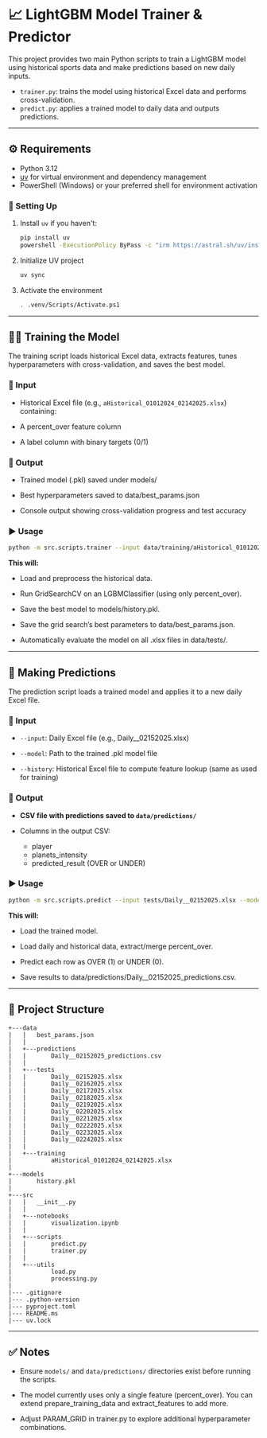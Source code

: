 # 📈 LightGBM Model Trainer & Predictor

This project provides two main Python scripts to train a LightGBM model using historical sports data and make predictions based on new daily inputs.

- `trainer.py`: trains the model using historical Excel data and performs cross-validation.
- `predict.py`: applies a trained model to daily data and outputs predictions.

---

## ⚙️ Requirements

- Python 3.12
- [uv](https://github.com/astral-sh/uv) for virtual environment and dependency management
- PowerShell (Windows) or your preferred shell for environment activation

### 🔧 Setting Up

1. Install `uv` if you haven't:
    ```bash
    pip install uv
    powershell -ExecutionPolicy ByPass -c "irm https://astral.sh/uv/install.ps1 | iex"
    ```

2. Initialize UV project
    ```bash
    uv sync
    ```

3. Activate the environment
    ```bash
    . .venv/Scripts/Activate.ps1
    ```
--- 

## 🏋️‍♂️ Training the Model
The training script loads historical Excel data, extracts features, tunes hyperparameters with cross-validation, and saves the best model.

### 🔢 Input
- Historical Excel file (e.g., `aHistorical_01012024_02142025.xlsx`) containing:

- A percent_over feature column

- A label column with binary targets (0/1)

### 💾 Output
- Trained model (.pkl) saved under models/

- Best hyperparameters saved to data/best_params.json

- Console output showing cross-validation progress and test accuracy

### ▶️ Usage
```bash
python -m src.scripts.trainer --input data/training/aHistorical_01012024_02142025.xlsx --output history.pkl
```

**This will:**
- Load and preprocess the historical data.

- Run GridSearchCV on an LGBMClassifier (using only percent_over).

- Save the best model to models/history.pkl.

- Save the grid search’s best parameters to data/best_params.json.

- Automatically evaluate the model on all .xlsx files in data/tests/.

---

## 🔮 Making Predictions
The prediction script loads a trained model and applies it to a new daily Excel file.

### 🔢 Input
- `--input`: Daily Excel file (e.g., Daily__02152025.xlsx)

- `--model`: Path to the trained .pkl model file

- `--history`: Historical Excel file to compute feature lookup (same as used for training)

### 💾 Output
- **CSV file with predictions saved to `data/predictions/`**

- Columns in the output CSV:
    - player
    - planets_intensity
    - predicted_result (OVER or UNDER)

### ▶️ Usage
```bash
python -m src.scripts.predict --input tests/Daily__02152025.xlsx --model models/history.pkl --history data/training/aHistorical_01012024_02142025.xlsx
```

**This will:**

- Load the trained model.

- Load daily and historical data, extract/merge percent_over.

- Predict each row as OVER (1) or UNDER (0).

- Save results to data/predictions/Daily__02152025_predictions.csv.

---

## 📁 Project Structure


```plaintext
+---data
|   |   best_params.json
|   |
|   +---predictions
|   |       Daily__02152025_predictions.csv
|   |
|   +---tests
|   |       Daily__02152025.xlsx
|   |       Daily__02162025.xlsx
|   |       Daily__02172025.xlsx
|   |       Daily__02182025.xlsx
|   |       Daily__02192025.xlsx
|   |       Daily__02202025.xlsx
|   |       Daily__02212025.xlsx
|   |       Daily__02222025.xlsx
|   |       Daily__02232025.xlsx
|   |       Daily__02242025.xlsx
|   |
|   +---training
|           aHistorical_01012024_02142025.xlsx
|
+---models
|       history.pkl
|
+---src
|   |   __init__.py
|   |
|   +---notebooks
|   |       visualization.ipynb
|   |
|   +---scripts
|   |       predict.py
|   |       trainer.py
|   |    
|   +---utils
|           load.py
|           processing.py
|
|--- .gitignore
|--- .python-version
|--- pyproject.toml
|--- README.ms
|--- uv.lock
```

---

## ✅ Notes
- Ensure `models/` and `data/predictions/` directories exist before running the scripts.

- The model currently uses only a single feature (percent_over). You can extend prepare_training_data and extract_features to add more.

- Adjust PARAM_GRID in trainer.py to explore additional hyperparameter combinations.